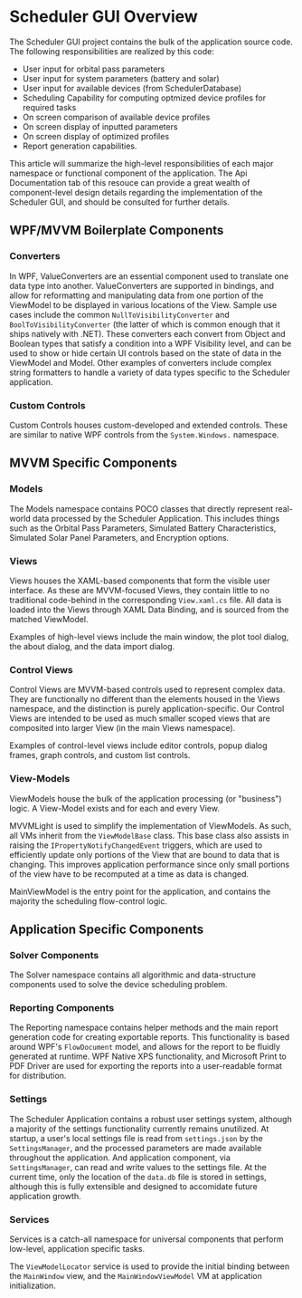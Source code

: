 # Scheduler GUI Overview
The Scheduler GUI project contains the bulk of the application source code. The following responsibilities are realized by this code:
- User input for orbital pass parameters
- User input for system parameters (battery and solar)
- User input for available devices (from SchedulerDatabase)
- Scheduling Capability for computing optmized device profiles for required tasks
- On screen comparison of available device profiles
- On screen display of inputted parameters
- On screen display of optimized profiles
- Report generation capabilities.

This article will summarize the high-level responsibilities of each major namespace or functional component of the application. The Api Documentation tab of this resouce can provide a great wealth of component-level design details regarding the implementation of the Scheduler GUI, and should be consulted for further details.

## WPF/MVVM Boilerplate Components
### Converters
In WPF, ValueConverters are an essential component used to translate one data type into another. ValueConverters are supported in bindings, and allow for reformatting and manipulating data from one portion of the ViewModel to be displayed in various locations of the View. Sample use cases include the common `NullToVisibilityConverter` and `BoolToVisibilityConverter` (the latter of which is common enough that it ships natively with .NET). These converters each convert from Object and Boolean types that satisfy a condition into a WPF Visibility level, and can be used to show or hide certain UI controls based on the state of data in the ViewModel and Model. Other examples of converters include complex string formatters to handle a variety of data types specific to the Scheduler application.

### Custom Controls
Custom Controls houses custom-developed and extended controls. These are similar to native WPF controls from the `System.Windows.` namespace.

## MVVM Specific Components
### Models
The Models namespace contains POCO classes that directly represent real-world data processed by the Scheduler Application. This includes things such as the Orbital Pass Parameters, Simulated Battery Characteristics, Simulated Solar Panel Parameters, and Encryption options. 

### Views
Views houses the XAML-based components that form the visible user interface. As these are MVVM-focused Views, they contain little to no traditional code-behind in the corresponding `View.xaml.cs` file. All data is loaded into the Views through XAML Data Binding, and is sourced from the matched ViewModel.

Examples of high-level views include the main window, the plot tool dialog, the about dialog, and the data import dialog.

### Control Views
Control Views are MVVM-based controls used to represent complex data. They are functionally no different than the elements housed in the Views namespace, and the distinction is purely application-specific. Our Control Views are intended to be used as much smaller scoped views that are composited into larger View (in the main Views namespace). 

Examples of control-level views include editor controls, popup dialog frames, graph controls, and custom list controls.

### View-Models
ViewModels house the bulk of the application processing (or "business") logic. A View-Model exists and for each and every View.

MVVMLight is used to simplify the implementation of ViewModels. As such, all VMs inherit from the `ViewModelBase` class. This base class also assists in raising the `IPropertyNotifyChangedEvent` triggers, which are used to efficiently update only portions of the View that are bound to data that is changing. This improves application performance since only small portions of the view have to be recomputed at a time as data is changed. 

MainViewModel is the entry point for the application, and contains the majority the scheduling flow-control logic.

## Application Specific Components

### Solver Components
The Solver namespace contains all algorithmic and data-structure components used to solve the device scheduling problem.

### Reporting Components
The Reporting namespace contains helper methods and the main report generation code for creating exportable reports. This functionality is based around WPF's `FlowDocument` model, and allows for the report to be fluidly generated at runtime. WPF Native XPS functionality, and Microsoft Print to PDF Driver are used for exporting the reports into a user-readable format for distribution.

### Settings
The Scheduler Application contains a robust user settings system, although a majority of the settings functionality currently remains unutilized. At startup, a user's local settings file is read from `settings.json` by the `SettingsManager`, and the processed parameters are made available throughout the application. And application component, via `SettingsManager`, can read and write values to the settings file. At the current time, only the location of the `data.db` file is stored in settings, although this is fully extensible and designed to accomidate future application growth.

### Services
Services is a catch-all namespace for universal components that perform low-level, application specific tasks. 

The `ViewModelLocator` service is used to provide the initial binding between the `MainWindow` view, and the `MainWindowViewModel` VM at application initialization.